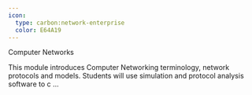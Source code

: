 ```yaml
---
icon:
  type: carbon:network-enterprise
  color: E64A19
---
```

Computer Networks

This module introduces Computer Networking terminology, network protocols and models. Students will use simulation and protocol analysis software to c ... 
